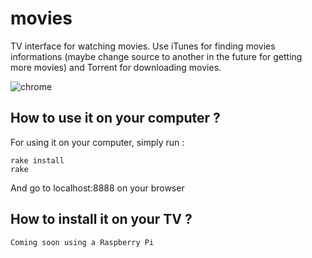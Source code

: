 movies
====

TV interface for watching movies.
Use iTunes for finding movies informations (maybe change source to another in the future for getting more movies) and Torrent for downloading movies.

![chrome](https://raw.github.com/SamyPesse/movies/master/screens/chrome.png)

## How to use it on your computer ?

For using it on your computer, simply run :

    rake install
    rake

And go to localhost:8888 on your browser

## How to install it on your TV ?

    Coming soon using a Raspberry Pi

